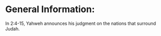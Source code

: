 # General Information:

In 2:4-15, Yahweh announces his judgment on the nations that surround Judah.
